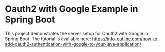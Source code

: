 # Oauth2 with Google Example in Spring Boot
This project demonstrates the server setup for Oauth2 with Google in Spring Boot. The tutorial is avaliable here: https://info-outline.com/how-to-add-oauth2-authentication-with-google-to-your-java-application/
